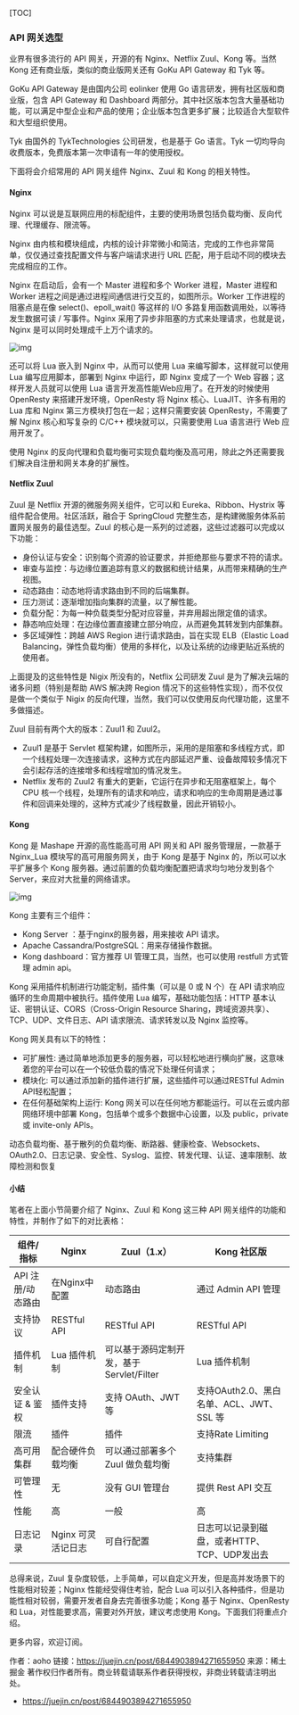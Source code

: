[TOC]

### API 网关选型

业界有很多流行的 API 网关，开源的有 Nginx、Netflix Zuul、Kong 等。当然 Kong 还有商业版，类似的商业版网关还有 GoKu API Gateway 和 Tyk 等。

GoKu API Gateway 是由国内公司 eolinker 使用 Go 语言研发，拥有社区版和商业版，包含 API Gateway 和 Dashboard 两部分。其中社区版本包含大量基础功能，可以满足中型企业和产品的使用；企业版本包含更多扩展；比较适合大型软件和大型组织使用。

Tyk 由国外的 TykTechnologies 公司研发，也是基于 Go 语言。Tyk 一切均导向收费版本，免费版本第一次申请有一年的使用授权。

下面将会介绍常用的 API 网关组件 Nginx、Zuul 和 Kong 的相关特性。

#### Nginx

Nginx 可以说是互联网应用的标配组件，主要的使用场景包括负载均衡、反向代理、代理缓存、限流等。

Nginx 由内核和模块组成，内核的设计非常微小和简洁，完成的工作也非常简单，仅仅通过查找配置文件与客户端请求进行 URL 匹配，用于启动不同的模块去完成相应的工作。

Nginx 在启动后，会有一个 Master 进程和多个 Worker 进程，Master 进程和 Worker 进程之间是通过进程间通信进行交互的，如图所示。Worker 工作进程的阻塞点是在像 select()、epoll_wait() 等这样的 I/O 多路复用函数调用处，以等待发生数据可读 / 写事件。Nginx 采用了异步非阻塞的方式来处理请求，也就是说，Nginx 是可以同时处理成千上万个请求的。

![img](https://tva1.sinaimg.cn/large/008i3skNly1gvhf380t0ej60x60u076y02.jpg)

还可以将 Lua 嵌入到 Nginx 中，从而可以使用 Lua 来编写脚本，这样就可以使用 Lua 编写应用脚本，部署到 Nginx 中运行，即 Nginx 变成了一个 Web 容器；这样开发人员就可以使用 Lua 语言开发高性能Web应用了。在开发的时候使用 OpenResty 来搭建开发环境，OpenResty 将 Nginx 核心、LuaJIT、许多有用的 Lua 库和 Nginx 第三方模块打包在一起；这样只需要安装 OpenResty，不需要了解 Nginx 核心和写复杂的 C/C++ 模块就可以，只需要使用 Lua 语言进行 Web 应用开发了。

使用 Nginx 的反向代理和负载均衡可实现负载均衡及高可用，除此之外还需要我们解决自注册和网关本身的扩展性。

#### Netflix Zuul

Zuul 是 Netflix 开源的微服务网关组件，它可以和 Eureka、Ribbon、Hystrix 等组件配合使用。社区活跃，融合于 SpringCloud 完整生态，是构建微服务体系前置网关服务的最佳选型。Zuul 的核心是一系列的过滤器，这些过滤器可以完成以下功能：

- 身份认证与安全：识别每个资源的验证要求，并拒绝那些与要求不符的请求。
- 审查与监控：与边缘位置追踪有意义的数据和统计结果，从而带来精确的生产视图。
- 动态路由：动态地将请求路由到不同的后端集群。
- 压力测试：逐渐增加指向集群的流量，以了解性能。
- 负载分配：为每一种负载类型分配对应容量，并弃用超出限定值的请求。
- 静态响应处理：在边缘位置直接建立部分响应，从而避免其转发到内部集群。
- 多区域弹性：跨越 AWS Region 进行请求路由，旨在实现 ELB（Elastic Load Balancing，弹性负载均衡）使用的多样化，以及让系统的边缘更贴近系统的使用者。

上面提及的这些特性是 Nigix 所没有的，Netflix 公司研发 Zuul 是为了解决云端的诸多问题（特别是帮助 AWS 解决跨 Region 情况下的这些特性实现），而不仅仅是做一个类似于 Nigix 的反向代理，当然，我们可以仅使用反向代理功能，这里不多做描述。

Zuul 目前有两个大的版本：Zuul1 和 Zuul2。

- Zuul1 是基于 Servlet 框架构建，如图所示，采用的是阻塞和多线程方式，即一个线程处理一次连接请求，这种方式在内部延迟严重、设备故障较多情况下会引起存活的连接增多和线程增加的情况发生。
- Netflix 发布的 Zuul2 有重大的更新，它运行在异步和无阻塞框架上，每个 CPU 核一个线程，处理所有的请求和响应，请求和响应的生命周期是通过事件和回调来处理的，这种方式减少了线程数量，因此开销较小。

#### Kong

Kong 是 Mashape 开源的高性能高可用 API 网关和 API 服务管理层，一款基于 Nginx_Lua 模块写的高可用服务网关，由于 Kong 是基于 Nginx 的，所以可以水平扩展多个 Kong 服务器。通过前置的负载均衡配置把请求均匀地分发到各个 Server，来应对大批量的网络请求。

![img](https://tva1.sinaimg.cn/large/008i3skNly1gvhf367u3ej60nc0u1dh102.jpg)

Kong 主要有三个组件：

- Kong Server ：基于nginx的服务器，用来接收 API 请求。
- Apache Cassandra/PostgreSQL：用来存储操作数据。
- Kong dashboard：官方推荐 UI 管理工具，当然，也可以使用 restfull 方式管理 admin api。

Kong 采用插件机制进行功能定制，插件集（可以是 0 或 N 个）在 API 请求响应循环的生命周期中被执行。插件使用 Lua 编写，基础功能包括：HTTP 基本认证、密钥认证、CORS（Cross-Origin Resource Sharing，跨域资源共享）、TCP、UDP、文件日志、API 请求限流、请求转发以及 Nginx 监控等。

Kong 网关具有以下的特性：

- 可扩展性: 通过简单地添加更多的服务器，可以轻松地进行横向扩展，这意味着您的平台可以在一个较低负载的情况下处理任何请求；
- 模块化: 可以通过添加新的插件进行扩展，这些插件可以通过RESTful Admin API轻松配置；
- 在任何基础架构上运行: Kong 网关可以在任何地方都能运行。可以在云或内部网络环境中部署 Kong，包括单个或多个数据中心设置，以及 public，private  或 invite-only APIs。

动态负载均衡、基于散列的负载均衡、断路器、健康检查、Websockets、OAuth2.0、日志记录、安全性、Syslog、监控、转发代理、认证、速率限制、故障检测和恢复

#### 小结

笔者在上面小节简要介绍了 Nginx、Zuul 和 Kong 这三种 API 网关组件的功能和特性，并制作了如下的对比表格：

| 组件/指标         | Nginx              | Zuul（1.x）                               | Kong 社区版                                  |
| ----------------- | ------------------ | ----------------------------------------- | -------------------------------------------- |
| API 注册/动态路由 | 在Nginx中配置      | 动态路由                                  | 通过 Admin API 管理                          |
| 支持协议          | RESTful API        | RESTful API                               | RESTful API                                  |
| 插件机制          | Lua 插件机制       | 可以基于源码定制开发，基于 Servlet/Filter | Lua 插件机制                                 |
| 安全认证 & 鉴权   | 插件支持           | 支持 OAuth、JWT 等                        | 支持OAuth2.0、黑白名单、ACL、JWT、SSL 等     |
| 限流              | 插件               | 插件                                      | 支持Rate Limiting                            |
| 高可用集群        | 配合硬件负载均衡   | 可以通过部署多个 Zuul 做负载均衡          | 支持集群                                     |
| 可管理性          | 无                 | 没有 GUI 管理台                           | 提供 Rest API 交互                           |
| 性能              | 高                 | 一般                                      | 高                                           |
| 日志记录          | Nginx 可灵活记日志 | 可自行配置                                | 日志可以记录到磁盘，或者HTTP、TCP、UDP发出去 |

总得来说，Zuul 复杂度较低，上手简单，可以自定义开发，但是高并发场景下的性能相对较差；Nginx 性能经受得住考验，配合 Lua 可以引入各种插件，但是功能性相对较弱，需要开发者自身去完善很多功能；Kong 基于 Nginx、OpenResty 和 Lua，对性能要求高，需要对外开放，建议考虑使用 Kong。下面我们将重点介绍。

更多内容，欢迎订阅。


作者：aoho
链接：https://juejin.cn/post/6844903894271655950
来源：稀土掘金
著作权归作者所有。商业转载请联系作者获得授权，非商业转载请注明出处。

- https://juejin.cn/post/6844903894271655950
